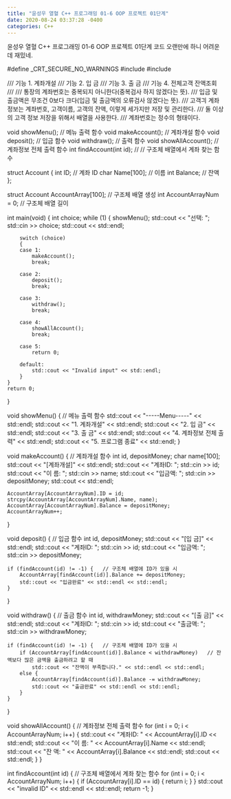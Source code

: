 ```yaml
---
title: "윤성우 열혈 C++ 프로그래밍 01-6 OOP 프로젝트 01단계"
date: 2020-08-24 03:37:28 -0400
categories: C++
---
```


윤성우 열혈 C++ 프로그래밍 01-6 OOP 프로젝트 01단계 코드
오랜만에 하니 어려운데 재밌네.

#define _CRT_SECURE_NO_WARNINGS
#include <iostream>
#include <cstring>

/// 기능 1. 계좌개설
/// 기능 2. 입 금
/// 기능 3. 출 금
/// 기능 4. 전체고객 잔액조회
/// 
/// 통장의 계좌번호는 중복되지 아니한다(중복검사 하지 않겠다는 뜻).
/// 입금 및 출금액은 무조건 0보다 크다(입금 및 출금액의 오류검사 않겠다는 뜻).
/// 고객긔 계좌정보는 계좌번호, 고객이름, 고객의 잔액, 이렇게 세가지만 저장 및 관리한다.
/// 둘 이상의 고객 정보 저장을 위해서 배열을 사용한다.
/// 계좌번호는 정수의 형태이다.

void showMenu();   // 메뉴 출력 함수
void makeAccount();   // 계좌개설 함수
void deposit();   // 입금 함수
void withdraw();   // 출력 함수
void showAllAccount();   // 계좌정보 전체 출력 함수
int findAccount(int id);   // // 구조체 배열에서 계좌 찾는 함수

struct Account
{
	int ID;   // 계좌 ID
	char Name[100];   // 이름
	int Balance;   // 잔액
};

struct Account AccountArray[100];   // 구조체 배열 생성
int AccountArrayNum = 0;   // 구조체 배열 길이

int main(void) {
	int choice;
	while (1) {
		showMenu();
		std::cout << "선택: ";
		std::cin >> choice;
		std::cout << std::endl;

		switch (choice)
		{
		case 1:
			makeAccount();
			break;

		case 2:
			deposit();
			break;

		case 3:
			withdraw();
			break;

		case 4:
			showAllAccount();
			break;

		case 5:
			return 0;

		default:
			std::cout << "Invalid input" << std::endl;
		}
	}
	return 0;
}

void showMenu() {   // 메뉴 출력 함수
	std::cout << "-----Menu-----" << std::endl;
	std::cout << "1. 계좌개설" << std::endl;
	std::cout << "2. 입 금" << std::endl;
	std::cout << "3. 출 금" << std::endl;
	std::cout << "4. 계좌정보 전체 출력" << std::endl;
	std::cout << "5. 프로그램 종료" << std::endl;
}

void makeAccount() {   // 계좌개설 함수
	int id, depositMoney;
	char name[100];
	std::cout << "[계좌개설]" << std::endl;
	std::cout << "계좌ID: ";
	std::cin >> id;
	std::cout << "이 름: ";
	std::cin >> name;
	std::cout << "입금액: ";
	std::cin >> depositMoney;
	std::cout << std::endl;

	AccountArray[AccountArrayNum].ID = id;
	strcpy(AccountArray[AccountArrayNum].Name, name);
	AccountArray[AccountArrayNum].Balance = depositMoney;
	AccountArrayNum++;
}

void deposit() {   // 입금 함수
	int id, depositMoney;
	std::cout << "[입 금]" << std::endl;
	std::cout << "계좌ID: ";
	std::cin >> id;
	std::cout << "입금액: ";
	std::cin >> depositMoney;

	if (findAccount(id) != -1) {   // 구조체 배열에 ID가 있을 시
		AccountArray[findAccount(id)].Balance += depositMoney;
		std::cout << "입금완료" << std::endl << std::endl;
	}
}

void withdraw() {   // 출금 함수
	int id, withdrawMoney;
	std::cout << "[출 금]" << std::endl;
	std::cout << "계좌ID: ";
	std::cin >> id;
	std::cout << "출금액: ";
	std::cin >> withdrawMoney;

	if (findAccount(id) != -1) {   // 구조체 배열에 ID가 있을 시
		if (AccountArray[findAccount(id)].Balance < withdrawMoney)   // 잔액보다 많은 금액을 출금하려고 할 때
			std::cout << "잔액이 부족합니다." << std::endl << std::endl;
		else {
			AccountArray[findAccount(id)].Balance -= withdrawMoney;
			std::cout << "출금완료" << std::endl << std::endl;
		}
	}
}

void showAllAccount() {   // 계좌정보 전체 출력 함수
	for (int i = 0; i < AccountArrayNum; i++) {
		std::cout << "계좌ID: " << AccountArray[i].ID << std::endl;
		std::cout << "이 름: " << AccountArray[i].Name << std::endl;
		std::cout << "잔 액: " << AccountArray[i].Balance << std::endl;
		std::cout << std::endl;
	}
}

int findAccount(int id) {   // 구조체 배열에서 계좌 찾는 함수
	for (int i = 0; i < AccountArrayNum; i++) {
		if (AccountArray[i].ID == id) {
			return i;
		}
	}
	std::cout << "invalid ID" << std::endl << std::endl;
	return -1;
}
